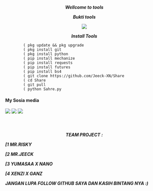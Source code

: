 <p align="center">
<i> <b> Wellcome to tools </b> </i>
</p>
<p align="center">
<i> <b> Bukti tools </b> </i>
</p>
<p align="center">
<img src="https://user-images.githubusercontent.com/87571831/155064462-599bcaca-1629-4193-861c-9abe9a5563d6.jpg">
</p>



<p align="center">
<i> <b>  Install Tools</b> </i>
</p>
           
           
            ( pkg update && pkg upgrade
            ( pkg install git
            ( pkg install python
            ( pip install mechanize
            ( pip install requests
            ( pip install futures
            ( pip install bs4
            ( git clone https://github.com/Jeeck-XN/Share
            ( cd Share
            ( git pull
            ( python Sahre.py
            
####    My Sosia media
[![](https://img.shields.io/badge/Facebook-blue?logo=Facebook&logoColor=blue&labelColor=white)](https://www.facebook.com/jecko.ramadhan.9)
[![](https://img.shields.io/badge/Facebook-blue?logo=Facebook&logoColor=blue&labelColor=white)](https://www.facebook.com/jecko.ramadhan.9)
[![](https://img.shields.io/badge/Whatsapp-CHAT-red?logo=Whatsapp&logoColor=Brightgreen&labelColor=white)](https://wa.me/6281392505882?text=Asalamualaikum+bang) <br><br>
#
  
  
<p align="center">
<i> <b> TEAM PROJECT : </b> </i>
</p
  <p align="center">
<i> <b>               [1 MR.RISKY</b> </i>
</p

  <p align="center">
<i> <b>               [2 MR.JEECK</b> </i>
</p
<p align="center">
<i> <b>               [3 YUMASAA X NANO</b> </i>
</p
<p align="center">
<i> <b>               [4 XENZI X GANZ</b> </i>
</p
  <p align="center">
<i> <b>   JANGAN LUPA FOLLOW GITHUB SAYA DAN KASIH BINTANG NYA :) </b> </i>
</p
   
